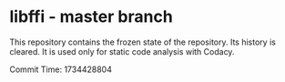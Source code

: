 # libffi - master branch

This repository contains the frozen state of the repository.
Its history is cleared. It is used only for static code
analysis with Codacy.

Commit Time: 1734428804